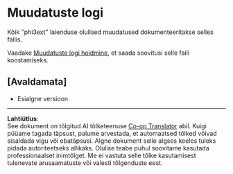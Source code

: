 <!--
CO_OP_TRANSLATOR_METADATA:
{
  "original_hash": "dbb0b6218ce5f9cf0ede8f4201f6ad58",
  "translation_date": "2025-10-11T11:33:33+00:00",
  "source_file": "code/07.Lab/01/AIPC/extensions/phi3ext/CHANGELOG.md",
  "language_code": "et"
}
-->
# Muudatuste logi

Kõik "phi3ext" laienduse olulised muudatused dokumenteeritakse selles failis.

Vaadake [Muudatuste logi hoidmine](http://keepachangelog.com/), et saada soovitusi selle faili koostamiseks.

## [Avaldamata]

- Esialgne versioon

---

**Lahtiütlus**:  
See dokument on tõlgitud AI tõlketeenuse [Co-op Translator](https://github.com/Azure/co-op-translator) abil. Kuigi püüame tagada täpsust, palume arvestada, et automaatsed tõlked võivad sisaldada vigu või ebatäpsusi. Algne dokument selle algses keeles tuleks pidada autoriteetseks allikaks. Olulise teabe puhul soovitame kasutada professionaalset inimtõlget. Me ei vastuta selle tõlke kasutamisest tulenevate arusaamatuste või valesti tõlgenduste eest.